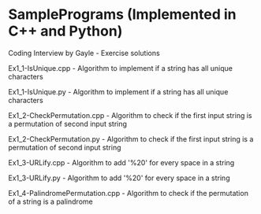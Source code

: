 # SamplePrograms (Implemented in C++ and Python)
Coding Interview by Gayle - Exercise solutions

Ex1_1-IsUnique.cpp - Algorithm to implement if a string has all unique characters

Ex1_1-IsUnique.py - Algorithm to implement if a string has all unique characters

Ex1_2-CheckPermutation.cpp - Algorithm to check if the first input string is a permutation of second input string

Ex1_2-CheckPermutation.py - Algorithm to check if the first input string is a permutation of second input string

Ex1_3-URLify.cpp - Algorithm to add '%20' for every space in a string

Ex1_3-URLify.py - Algorithm to add '%20' for every space in a string

Ex1_4-PalindromePermutation.cpp - Algorithm to check if the permutation of a string is a palindrome

